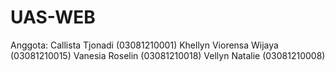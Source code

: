 # UAS-WEB
Anggota:
Callista Tjonadi (03081210001)
Khellyn Viorensa Wijaya (03081210015)
Vanesia Roselin (03081210018)
Vellyn Natalie (03081210008)
